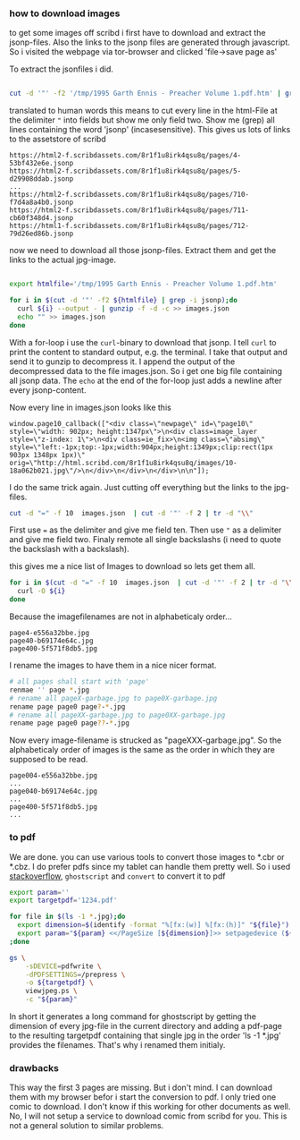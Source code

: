 ### how to download images 

to get some images off scribd i first have to download and extract the jsonp-files. Also 
the links to the jsonp files are generated through javascript. So i visited the webpage 
via tor-browser and clicked 'file->save page as'

To extract the jsonfiles i did.
```bash

cut -d '"' -f2 '/tmp/1995 Garth Ennis - Preacher Volume 1.pdf.htm' | grep -i jsonp
```
translated to human words this means to cut every line in the html-File at the delimiter `"` into fields but show me only field two. Show me (grep) all lines containing the word 'jsonp' (incasesensitive).
This gives us lots of links to the assetstore of scribd

```
https://html2-f.scribdassets.com/8r1f1u8irk4qsu8q/pages/4-53bf432e6e.jsonp
https://html2-f.scribdassets.com/8r1f1u8irk4qsu8q/pages/5-d29908ddab.jsonp
...
https://html2-f.scribdassets.com/8r1f1u8irk4qsu8q/pages/710-f7d4a8a4b0.jsonp
https://html2-f.scribdassets.com/8r1f1u8irk4qsu8q/pages/711-cb60f348d4.jsonp
https://html1-f.scribdassets.com/8r1f1u8irk4qsu8q/pages/712-79d26ed86b.jsonp
```

now we need to download all those jsonp-files. Extract them and get the links to the actual jpg-image.

```bash

export htmlfile='/tmp/1995 Garth Ennis - Preacher Volume 1.pdf.htm'

for i in $(cut -d '"' -f2 ${htmlfile} | grep -i jsonp);do
  curl ${i} --output - | gunzip -f -d -c >> images.json
  echo "" >> images.json
done
```

With a for-loop i use the `curl`-binary to download that jsonp. I tell `curl` to print the content to standard output, e.g. the terminal. I take that output and send it to gunzip to decompress it. I append the output of the decompressed data to the file images.json. So i get one big file containing all jsonp data. The `echo` at the end of the for-loop just adds a newline after every jsonp-content.

Now every line in images.json looks like this
```
window.page10_callback(["<div class=\"newpage\" id=\"page10\" style=\"width: 902px; height:1347px\">\n<div class=image_layer style=\"z-index: 1\">\n<div class=ie_fix>\n<img class=\"absimg\" style=\"left:-1px;top:-1px;width:904px;height:1349px;clip:rect(1px 903px 1348px 1px)\" orig=\"http://html.scribd.com/8r1f1u8irk4qsu8q/images/10-18a062b021.jpg\"/>\n</div>\n</div>\n</div>\n\n"]);
```

I do the same trick again. Just cutting off everything but the links to the jpg-files.

```bash
cut -d "=" -f 10  images.json  | cut -d '"' -f 2 | tr -d "\\"
```
First use `=` as the delimiter and give me field ten. Then use `"` as a delimiter and give me field two. Finaly remote all single backslashs (i need to quote the backslash with a backslash).

this gives me a nice list of Images to download so lets get them all.

```bash
for i in $(cut -d "=" -f 10  images.json  | cut -d '"' -f 2 | tr -d "\\");do
  curl -O ${i}
done
```

Because the imagefilenames are not in alphabeticaly order...

```
page4-e556a32bbe.jpg
page40-b69174e64c.jpg
page400-5f571f8db5.jpg
```

I rename the images to have them in a nice nicer format.

```bash
# all pages shall start with 'page'
renmae '' page *.jpg
# rename all pageX-garbage.jpg to page0X-garbage.jpg
rename page page0 page?-*.jpg
# rename all pageXX-garbage.jpg to page0XX-garbage.jpg
rename page page0 page??-*.jpg
```

Now every image-filename is strucked as "pageXXX-garbage.jpg". So the alphabeticaly order of images is the same as the order in which they are supposed to be read.

```
page004-e556a32bbe.jpg
...
page040-b69174e64c.jpg
...
page400-5f571f8db5.jpg
...
```

### to pdf

We are done. you can use various tools to convert those images to *.cbr or *.cbz. I do prefer 
pdfs since my tablet can handle them pretty well. So i used [stackoverflow](https://stackoverflow.com/questions/4283245/using-ghostscript-to-convert-jpeg-to-pdf), `ghostscript` and `convert` to convert it to pdf

```bash
export param=''
export targetpdf='1234.pdf'

for file in $(ls -1 *.jpg);do
  export dimension=$(identify -format "%[fx:(w)] %[fx:(h)]" "${file}")
  export param="${param} <</PageSize [${dimension}]>> setpagedevice (${file}) viewJPEG showpage"
;done

gs \
	-sDEVICE=pdfwrite \
	-dPDFSETTINGS=/prepress \
	-o ${targetpdf} \
	viewjpeg.ps \
	-c "${param}"

```

In short it generates a long command for ghostscript by getting the dimension of every jpg-file in the current directory and adding a pdf-page to the resulting targetpdf containing that single jpg in the  order 'ls -1 *.jpg' provides the filenames. That's why i renamed them initialy.

### drawbacks
This way the first 3 pages are missing. But i don't mind. I can download them with my browser befor i start the conversion to pdf. I only tried one comic to download. I don't know if this working for other documents as well. No, I will not setup a service to download comic from scribd for you. This is not a general solution to similar problems. 



